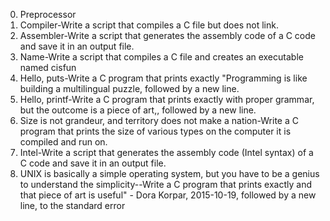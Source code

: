 0. Preprocessor
1. Compiler-Write a script that compiles a C file but does not link. 
2. Assembler-Write a script that generates the assembly code of a C code and save it in an output file. 
3. Name-Write a script that compiles a C file and creates an executable named cisfun 
4. Hello, puts-Write a C program that prints exactly "Programming is like building a multilingual puzzle, followed by a new line. 
5. Hello, printf-Write a C program that prints exactly with proper grammar, but the outcome is a piece of art,, followed by a new line. 
6. Size is not grandeur, and territory does not make a nation-Write a C program that prints the size of various types on the computer it is compiled and run on. 
7. Intel-Write a script that generates the assembly code (Intel syntax) of a C code and save it in an output file. 
8. UNIX is basically a simple operating system, but you have to be a genius to understand the simplicity--Write a C program that prints exactly and that piece of art is useful" - Dora Korpar, 2015-10-19, followed by a new line, to the standard error
